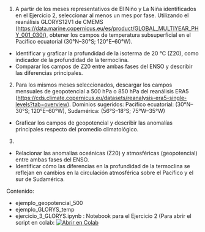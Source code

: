 1) A partir de los meses representativos de El Niño y La Niña identificados en el Ejercicio 2, seleccionar al menos un mes por fase.
Utilizando el reanálisis GLORYS12V1 de CMEMS (https://data.marine.copernicus.eu/es/product/GLOBAL_MULTIYEAR_PHY_001_030/), obtener los campos de temperatura subsuperficial en el Pacífico ecuatorial (30°N–30°S; 120°E–60°W).
  - Identificar y graficar la profundidad de la isoterma de 20 °C (Z20), como indicador de la profundidad de la termoclina.
  - Comparar los campos de Z20 entre ambas fases del ENSO y describir las diferencias principales.

2) Para los mismos meses seleccionados, descargar los campos mensuales de geopotencial a 500 hPa o 850 hPa del reanálisis ERA5 (https://cds.climate.copernicus.eu/datasets/reanalysis-era5-single-levels?tab=overview). Dominios sugeridos: Pacífico ecuatorial: (30°N–30°S; 120°E–60°W), Sudamérica: (56°S–18°S; 75°W–35°W)
  - Graficar los campos de geopotencial y describir las anomalías principales respecto del promedio climatológico.

3)
  - Relacionar las anomalías oceánicas (Z20) y atmosféricas (geopotencial) entre ambas fases del ENSO.
  - Identificar cómo las diferencias en la profundidad de la termoclina se reflejan en cambios en la circulación atmosférica sobre el Pacífico y el sur de Sudamérica.



Contenido:

- ejemplo_geopotencial_500
- ejemplo_GLORYS_temp
- ejercicio_3_GLORYS.ipynb : Notebook para el Ejercicio 2 (Para abrir el script en colab: [![Abrir en Colab](https://colab.research.google.com/assets/colab-badge.svg)](https://colab.research.google.com/github/fbecker23/TP-Oceano---Circulacion-General/blob/main/ejercicios/ejercicio-3/ejercicio_3_GLORYS.ipynb)
